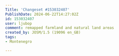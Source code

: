 ```yaml
---
Title: 'Changeset #153032407'
PublishDate: 2024-06-22T14:27:02Z
id: 153032407
user: ljubop
comment: remapped farmland and natural land areas
created_by: JOSM/1.5 (19096 en_GB)
tags:
- Montenegro

---
```

